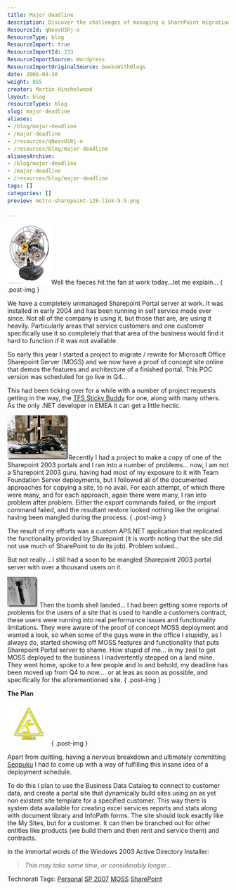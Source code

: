 ```yaml
---
title: Major deadline
description: Discover the challenges of managing a SharePoint migration project and the urgent solutions needed to meet a tight deadline. Join the journey of innovation!
ResourceId: qNeovUSRj-o
ResourceType: blog
ResourceImport: true
ResourceImportId: 233
ResourceImportSource: Wordpress
ResourceImportOriginalSource: GeeksWithBlogs
date: 2008-04-30
weight: 855
creator: Martin Hinshelwood
layout: blog
resourceTypes: blog
slug: major-deadline
aliases:
- /blog/major-deadline
- /major-deadline
- /resources/qNeovUSRj-o
- /resources/blog/major-deadline
aliasesArchive:
- /blog/major-deadline
- /major-deadline
- /resources/blog/major-deadline
tags: []
categories: []
preview: metro-sharepoint-128-link-5-5.png

---
```

![image](images/Majordeadline_13060-image_thumb_6-4-4.png)Well the faeces hit the fan at work today...let me explain...
{ .post-img }

We have a completely unmanaged Sharepoint Portal server at work. It was installed in early 2004 and has been running in self service mode ever since. Not all of the company is using it, but those that are, are using it heavily. Particularly areas that service customers and one customer specifically use it so completely that that area of the business would find it hard to function if it was not available.

So early this year I started a project to migrate / rewrite for Microsoft Office Sharepoint Server (MOSS) and we now have a proof of concept site online that demos the features and architecture of a finished portal. This POC version was scheduled for go live in Q4...

This had been ticking over for a while with a number of project requests getting in the way, the [TFS Sticky Buddy](http://www.codeplex.com/TFSStickyBuddy) for one, along with many others. As the only .NET developer in EMEA it can get a little hectic.

[![image](images/Majordeadline_13060-image_thumb_1-1-1.png)](http://blog.hinshelwood.com/files/2011/05/GWB-WindowsLiveWriter-Majordeadline_13060-image_4.png)Recently I had a project to make a copy of one of the Sharepoint 2003 portals and I ran into a number of problems... now, I am not a Sharepoint 2003 guru, having had most of my exposure to it with Team Foundation Server deployments, but I followed all of the documented approaches for copying a site, to no avail. For each attempt, of which there were many, and for each approach, again there were many, I ran into problem after problem. Either the export commands failed, or the import command failed, and the resultant restore looked nothing like the original having been mangled during the process.
{ .post-img }

The result of my efforts was a custom APS.NET application that replicated the functionality provided by Sharepoint (it is worth noting that the site did not use much of SharePoint to do its job). Problem solved...

But not really... I still had a soon to be mangled Sharepoint 2003 portal server with over a thousand users on it.

[![image](images/Majordeadline_13060-image_thumb_2-2-2.png)](http://blog.hinshelwood.com/files/2011/05/GWB-WindowsLiveWriter-Majordeadline_13060-image_6.png) Then the bomb shell landed... I had been getting some reports of problems for the users of a site that is used to handle a customers contract, these users were running into real performance issues and functionality limitations. They were aware of the proof of concept MOSS deployment and wanted a look, so when some of the guys were in the office I stupidly, as I always do, started showing off MOSS features and functionality that puts Sharepoint Portal server to shame. How stupid of me... in my zeal to get MOSS deployed to the business I inadvertently stepped on a land mine. They went home, spoke to a few people and lo and behold, my deadline has been moved up from Q4 to now.... or at leas as soon as possible, and specifically for the aforementioned site.
{ .post-img }

**The Plan**

[![image](images/Majordeadline_13060-image_thumb_5-3-3.png)](http://blog.hinshelwood.com/files/2011/05/GWB-WindowsLiveWriter-Majordeadline_13060-image_12.png)
{ .post-img }

Apart from quitting, having a nervous breakdown and ultimately committing [Seppuku](http://en.wikipedia.org/wiki/Seppuku) I had to come up with a way of fulfilling this insane idea of a deployment schedule.

To do this I plan to use the Business Data Catalog to connect to customer data, and create a portal site that dynamically build sites using an as yet non existent site template for a specified customer. This way there is system data available for creating excel services reports and stats along with document library and InfoPath forms. The site should look exactly like the My Sites, but for a customer. It can then be branched out for other entitles like products (we build them and then rent and service them) and contracts.

In the immortal words of the Windows 2003 Active Directory Installer:

> _This may take some time, or considerably longer..._

Technorati Tags: [Personal](http://technorati.com/tags/Personal) [SP 2007](http://technorati.com/tags/SP+2007) [MOSS](http://technorati.com/tags/MOSS) [SharePoint](http://technorati.com/tags/SharePoint)

